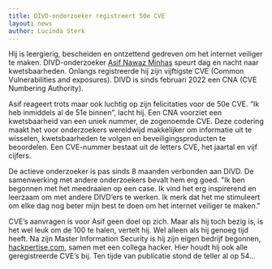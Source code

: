 ```yaml
---
title: DIVD-onderzoeker registreert 50e CVE
layout: news
author: Lucinda Sterk
---
```


Hij is leergierig, bescheiden en ontzettend gedreven om het internet veiliger te maken. DIVD-onderzoeker [Asif Nawaz Minhas](/people/Asif%20Nawaz%20Minhas/) speurt dag en nacht naar kwetsbaarheden. Onlangs registreerde hij zijn vijftigste CVE (Common Vulnerabilities and exposures). DIVD is sinds februari 2022 een CNA (CVE Numbering Authority).

Asif reageert trots maar ook luchtig op zijn felicitaties voor de 50e CVE. “Ik heb inmiddels al de 51e binnen”, lacht hij. Een CNA voorziet een kwetsbaarheid van een uniek nummer, de zogenoemde CVE. Deze codering maakt het voor onderzoekers wereldwijd makkelijker om informatie uit te wisselen, kwetsbaarheden te volgen en beveiligingsproducten te beoordelen. Een CVE-nummer bestaat uit de letters CVE, het jaartal en vijf cijfers.

De actieve onderzoeker is pas sinds 8 maanden verbonden aan DIVD. De samenwerking met andere onderzoekers bevalt hem erg goed. "Ik ben begonnen met het meedraaien op een case. Ik vind het erg inspirerend en leerzaam om met andere DIVD’ers te werken. Ik merk dat het me stimuleert om elke dag nog beter mijn best te doen om het internet veiliger te maken."

CVE’s aanvragen is voor Asif geen doel op zich. Maar als hij toch bezig is, is het wel leuk om de 100 te halen, vertelt hij. Wel alleen als hij genoeg tijd heeft.  Na zijn Master Information Security is hij zijn eigen bedrijf begonnen, [hackpertise.com](https://www.hackpertise.com/), samen met een collega hacker. Hier houdt hij ook alle geregistreerde CVE’s bij. Ten tijde van publicatie stond de teller al op 54...

